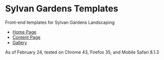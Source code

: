 # Sylvan Gardens Templates

Front-end templates for Sylvan Gardens Landscaping

- [Home Page](http://www.jamesacklin.com/sylvan-templates/index.html)
- [Content Page](http://www.jamesacklin.com/sylvan-templates/page.html)
- [Gallery](http://www.jamesacklin.com/sylvan-templates/gallery.html)

As of February 24, tested on Chrome 43, Firefox 35, and Mobile Safari 8.1.3
